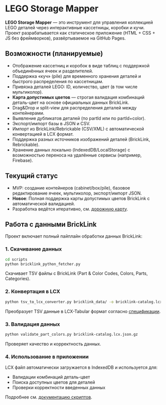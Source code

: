 # LEGO Storage Mapper

**LEGO Storage Mapper** — это инструмент для управления коллекцией LEGO деталей через интерактивные кассетницы, коробки и кучи.  
Проект разрабатывается как статическое приложение (HTML + CSS + JS без фреймворков), развёртываемое на GitHub Pages.

## Возможности (планируемые)
- Отображение кассетниц и коробок в виде таблиц с поддержкой объединённых ячеек и разделителей.
- Поддержка «куч» (pile) для временного хранения деталей и быстрого распределения по кассетницам.
- Привязка деталей LEGO: ID, количество, цвет (в том числе мультиколор).
- **Карта допустимых цветов** — строгая валидация комбинаций деталь-цвет на основе официальных данных BrickLink.
- Drag&Drop и split-view для распределения деталей между контейнерами.
- Выявление дубликатов деталей (по partId или по partId+color).
- Экспорт/импорт базы в JSON и CSV.
- Импорт из BrickLink/Rebrickable (CSV/XML) с автоматической конвертацией в LCX формат.
- Поддержка разных источников изображений деталей (BrickLink, Rebrickable).
- Хранение данных локально (IndexedDB/LocalStorage) с возможностью переноса на удалённые сервисы (например, Firebase).

## Текущий статус
- MVP: создание контейнеров (cabinet/box/pile), базовое редактирование ячеек, мультиколор, экспорт/импорт JSON.
- **Новое**: Полная поддержка карты допустимых цветов BrickLink с автоматической валидацией.
- Разработка ведётся итеративно, см. [дорожную карту](docs/09_Roadmap.md).

## Работа с данными BrickLink

Проект включает полный пайплайн обработки данных BrickLink:

### 1. Скачивание данных
```bash
cd scripts
python bricklink_python_fetcher.py
```
Скачивает TSV файлы с BrickLink (Part & Color Codes, Colors, Parts, Categories).

### 2. Конвертация в LCX
```bash
python tsv_to_lcx_converter.py bricklink_data/ -o bricklink-catalog.lcx.json.gz
```
Преобразует TSV данные в LCX-Tabular формат согласно [спецификации](docs/15_Part_Color_Map_Spec.md).

### 3. Валидация данных
```bash
python validate_part_colors.py bricklink-catalog.lcx.json.gz
```
Проверяет качество и корректность данных.

### 4. Использование в приложении
LCX файл автоматически загружается в IndexedDB и используется для:
- Валидации комбинаций деталь-цвет
- Поиска доступных цветов для деталей
- Проверки корректности введенных данных

Подробнее см. [документацию скриптов](scripts/README.md).


